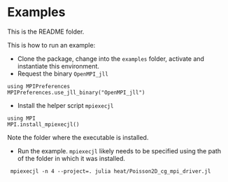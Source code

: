 # Examples

This is the README folder.

This is how to run an example:

- Clone the package, change into the `examples` folder, activate and instantiate this environment.
- Request the binary `OpenMPI_jll`
```
using MPIPreferences
MPIPreferences.use_jll_binary("OpenMPI_jll")
```
- Install the helper script `mpiexecjl`
```
using MPI
MPI.install_mpiexecjl()
```
Note the folder where the executable is installed.
- Run the example. `mpiexecjl` likely needs to be specified using the path of the folder in which it was installed.
```
 mpiexecjl -n 4 --project=. julia heat/Poisson2D_cg_mpi_driver.jl
```



